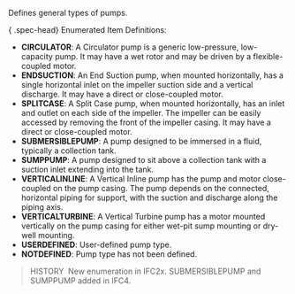 Defines general types of pumps.

{ .spec-head}
Enumerated Item Definitions:

* **CIRCULATOR**: A Circulator pump is a generic low-pressure, low-capacity pump. It may have a wet rotor and may be driven by a flexible-coupled motor.
* **ENDSUCTION**: An End Suction pump, when mounted horizontally, has a single horizontal inlet on the impeller suction side and a vertical discharge. It may have a direct or close-coupled motor.
* **SPLITCASE**: A Split Case pump, when mounted horizontally, has an inlet and outlet on each side of the impeller. The impeller can be easily accessed by removing the front of the impeller casing. It may have a direct or close-coupled motor.
* **SUBMERSIBLEPUMP**: A pump designed to be immersed in a fluid, typically a collection tank.
* **SUMPPUMP**: A pump designed to sit above a collection tank with a suction inlet extending into the tank.
* **VERTICALINLINE**: A Vertical Inline pump has the pump and motor close-coupled on the pump casing. The pump depends on the connected, horizontal piping for support, with the suction and discharge along the piping axis.
* **VERTICALTURBINE**: A Vertical Turbine pump has a motor mounted vertically on the pump casing for either wet-pit sump mounting or dry-well mounting.
* **USERDEFINED**: User-defined pump type.
* **NOTDEFINED**: Pump type has not been defined.

> HISTORY&nbsp; New enumeration in IFC2x. SUBMERSIBLEPUMP and SUMPPUMP added in IFC4.